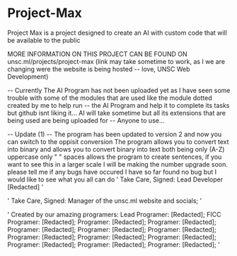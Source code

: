 # Project-Max
Project Max is a project designed to create an AI with custom code that will be available to the public

MORE INFORMATION ON THIS PROJECT CAN BE FOUND ON unsc.ml/projects/project-max (link may take sometime to work, as I we are changing were the website is being hosted -- love, UNSC Web Development)

-- Currently The AI Program has not been uploaded yet as I have seen some trouble with some of the modules that are used like the module dotted created by me to help run
-- the AI Program and help it to complete its tasks but github isnt liking it... AI will take sometime but all its extensions that are being used are being uploaded for
-- Anyone to use...

-- Update (1)
-- The program has been updated to version 2 and now you can switch to the oppisit conversion
The program allows you to convert text into binary
and allows you to convert binary into text
both being only (A-Z) uppercase only " " spaces allows the program to create sentences, if you want to see this in a larger scale I will be making the number upgrade soon. please tell me if any bugs have occured I have so far found no bug but I would like to see what you all can do
'
Take Care,
    Signed: Lead Developer [Redacted]
'

'
Take Care,
    Signed: Manager of the unsc.ml website and socials;
'

'
Created by our amazing programers:
    Lead Programer: [Redacted];
    FICC Programer: [Redacted];
    Programer: [Redacted];
    Programer: [Redacted];
    Programer: [Redacted];
    Programer: [Redacted];
    Programer: [Redacted];
    Programer: [Redacted];
    Programer: [Redacted];
    Programer: [Redacted];
    Programer: [Redacted];
    Programer: [Redacted];
    Programer: [Redacted];
'
